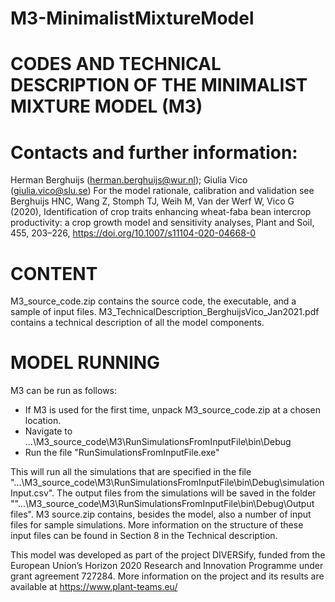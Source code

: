 # M3-MinimalistMixtureModel
# CODES AND TECHNICAL DESCRIPTION OF THE MINIMALIST MIXTURE MODEL (M3)

# Contacts and further information: 
Herman Berghuijs (herman.berghuijs@wur.nl); Giulia Vico (giulia.vico@slu.se)
For the model rationale, calibration and validation see
Berghuijs HNC, Wang Z, Stomph TJ, Weih M, Van der Werf W, Vico G (2020), Identification of crop traits enhancing wheat-faba bean intercrop productivity: a crop growth model and sensitivity analyses, Plant and Soil, 455, 203–226, https://doi.org/10.1007/s11104-020-04668-0

# CONTENT

M3_source_code.zip contains the source code, the executable, and a sample of input files.
M3_TechnicalDescription_BerghuijsVico_Jan2021.pdf contains a technical description of all the model components.

# MODEL RUNNING

M3 can be run as follows:
- If M3 is used for the first time, unpack M3_source_code.zip at a chosen location.
- Navigate to ...\M3_source_code\M3\RunSimulationsFromInputFile\bin\Debug
- Run the file "RunSimulationsFromInputFile.exe" 

This will run all the simulations that are specified in the file "...\M3_source_code\M3\RunSimulationsFromInputFile\bin\Debug\simulationInput.csv". The output files from the simulations will be saved in the folder  ""...\M3_source_code\M3\RunSimulationsFromInputFile\bin\Debug\Output files".
M3 source.zip contains, besides the model, also a number of input files for sample simulations. More information on the structure of these input files can be found in Section 8 in the Technical description.


This model was developed as part of the project DIVERSify, funded from the European Union’s Horizon 2020 Research and Innovation Programme under grant agreement 727284.
More information on the project and its results are available at https://www.plant-teams.eu/
